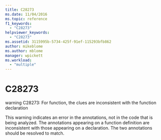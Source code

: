```yaml
---
title: C28273
ms.date: 11/04/2016
ms.topic: reference
f1_keywords:
  - "C28273"
helpviewer_keywords:
  - "C28273"
ms.assetid: 3115995b-5734-425f-91ef-115293bfb862
author: mikeblome
ms.author: mblome
manager: wpickett
ms.workload:
  - "multiple"
---
```

# C28273
warning C28273: For function, the clues are inconsistent with the function declaration

 This warning indicates an error in the annotations, not in the code that is being analyzed. The annotations appearing on a function definition are inconsistent with those appearing on a declaration. The two annotations should be resolved to match.